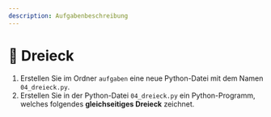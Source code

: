 ```yaml
---
description: Aufgabenbeschreibung
---
```


# 🐢 Dreieck

1. Erstellen Sie im Ordner `aufgaben` eine neue Python-Datei mit dem Namen `04_dreieck.py`.
2. Erstellen Sie in der Python-Datei `04_dreieck.py` ein Python-Programm, welches folgendes **gleichseitiges Dreieck** zeichnet.

